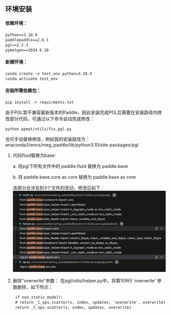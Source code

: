 

## 环境安装
#### 依赖环境：
    python==3.10.9
    paddlepaddle==2.6.1
    pgl==2.2.3
    pymatgen==2024.6.10

#### 新建环境：
    conda create -n test_env python=3.10.9
    conda activate test_env

#### 安装所需依赖包：
    pip install -r requirments.txt


由于PGL暂不兼容最新版本的Paddle，因此安装完成PGL后需要在安装路径内修改部分代码，可通过以下命令自动完成修改：

    python ppmat/utils/fix_pgl.py

也可手动替换修改，例如我的安装路径为：anaconda3/envs/meg_paddle/lib/python3.10/site-packages/pgl

1. 代码fluid替换为base:

    a. 将pgl下所有文件中的 paddle.fluid 替换为 paddle.base

    b. 将 paddle.base.core as core 替换为 paddle.base as core

    该部分会涉及到3个文件的改动，修改后如下：
    ![](docs/modify1.png)

2. 删除"overwrite"参数：
    在pgl/utils/helper.py中，将第109行 'overwrite' 参数删除，如下所示：

        if non_static_mode():
        # return _C_ops.scatter(x, index, updates, 'overwrite', overwrite)
        return _C_ops.scatter(x, index, updates, overwrite)
